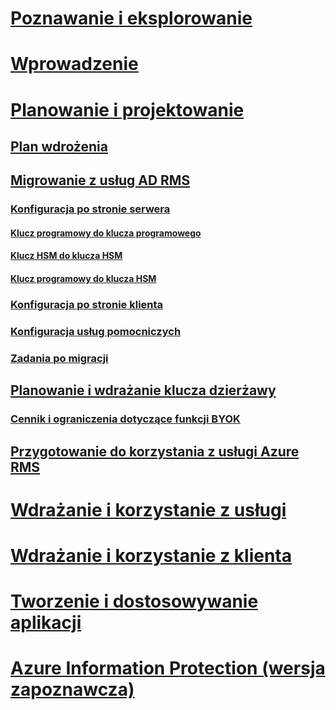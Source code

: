 # [Poznawanie i eksplorowanie](/rights-management/understand-explore/azure-rights-management)
# [Wprowadzenie](/rights-management/get-started/requirements-azure-rms)
# [Planowanie i projektowanie](deployment-roadmap.md)
## [Plan wdrożenia](deployment-roadmap.md)
## [Migrowanie z usług AD RMS](migrate-from-ad-rms-to-azure-rms.md)
### [Konfiguracja po stronie serwera](migrate-from-ad-rms-phase1.md)
#### [Klucz programowy do klucza programowego](migrate-softwarekey-to-softwarekey.md)
#### [Klucz HSM do klucza HSM](migrate-hsmkey-to-hsmkey.md)
#### [Klucz programowy do klucza HSM](migrate-softwarekey-to-hsmkey.md)
### [Konfiguracja po stronie klienta](migrate-from-ad-rms-phase2.md)
### [Konfiguracja usług pomocniczych](migrate-from-ad-rms-phase3.md)
### [Zadania po migracji](migrate-from-ad-rms-phase4.md)
## [Planowanie i wdrażanie klucza dzierżawy](plan-implement-tenant-key.md)
### [Cennik i ograniczenia dotyczące funkcji BYOK](byok-price-restrictions.md)
## [Przygotowanie do korzystania z usługi Azure RMS](prepare.md)
# [Wdrażanie i korzystanie z usługi](/rights-management/deploy-use/activate-service)
# [Wdrażanie i korzystanie z klienta](/rights-management/rms-client/use-client)
# [Tworzenie i dostosowywanie aplikacji](/rights-management/develop/developers-guide)
# [Azure Information Protection (wersja zapoznawcza)](/rights-management/information-protection/what-is-information-protection)


<!--HONumber=Aug16_HO3-->


